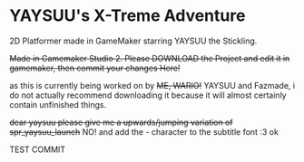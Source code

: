 # YAYSUU's X-Treme Adventure
2D Platformer made in GameMaker starring YAYSUU the Stickling.

~~Made in Gamemaker Studio 2. Please DOWNLOAD the Project and edit it in gamemaker, then commit your changes Here!~~

as this is currently being worked on by ~~ME, WARIO!~~ YAYSUU and Fazmade, i do not actually recommend downloading it because it will almost certainly contain unfinished things.

~~dear yaysuu please give me a upwards/jumping variation of spr_yaysuu_launch~~ NO!
and add the - character to the subtitle font :3 ok

TEST COMMIT
